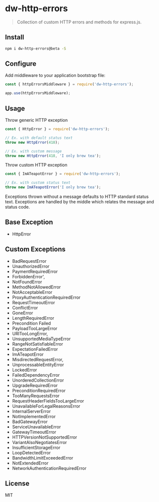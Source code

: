 # dw-http-errors
> Collection of custom HTTP errors and methods for express.js.

## Install

```bash
npm i dw-http-errors@beta -S
````

## Configure

Add middleware to your application bootstrap file:

```js
const { httpErrorsMiddleware } = require('dw-http-errors');

app.use(httpErrorsMiddleware);
```

## Usage

Throw generic HTTP exception

```js
const { HttpError } = require('dw-http-errors');

// Ex. with default status text
throw new HttpError(418);

// Ex. with custom message
throw new HttpError(418, 'I only brew tea');

```
Throw custom HTTP exception

```js
const { ImATeapotError } = require('dw-http-errors');

// Ex. with custom status text
throw new ImATeapotError('I only brew tea');
```

Exceptions thrown without a message defaults to HTTP standard status text.
Exceptions are handled by the middle which relates the message and status code.

## Base Exception

- HttpError

## Custom Exceptions

  - BadRequestError
  - UnauthorizedError
  - PaymentRequiredError
  - ForbiddenError',
  - NotFoundError
  - MethodNotAllowedError
  - NotAcceptableError
  - ProxyAuthenticationRequiredError
  - RequestTimeoutError
  - ConflictError
  - GoneError
  - LengthRequiredError
  - Precondition Failed
  - PayloadTooLargeError
  - URITooLongError,
  - UnsupportedMediaTypeError
  - RangeNotSatisfiableError
  - ExpectationFailedError
  - ImATeapotError
  - MisdirectedRequestError,
  - UnprocessableEntityError
  - LockedError
  - FailedDependencyError
  - UnorderedCollectionError
  - UpgradeRequiredError
  - PreconditionRequiredError
  - TooManyRequestsError
  - RequestHeaderFieldsTooLargeError
  - UnavailableForLegalReasonsError
  - InternalServerError
  - NotImplementedError
  - BadGatewayError
  - ServiceUnavailableError
  - GatewayTimeoutError
  - HTTPVersionNotSupportedError
  - VariantAlsoNegotiatesError
  - InsufficientStorageError
  - LoopDetectedError
  - BandwidthLimitExceededError
  - NotExtendedError
  - NetworkAuthenticationRequiredError


## License

MIT
